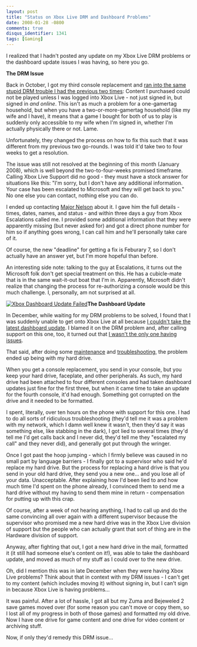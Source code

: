 ```yaml
---
layout: post
title: "Status on Xbox Live DRM and Dashboard Problems"
date: 2008-01-28 -0800
comments: true
disqus_identifier: 1341
tags: [Gaming]
---
```

I realized that I hadn't posted any update on my Xbox Live DRM problems
or the dashboard update issues I was having, so here you go.

**The DRM Issue**

Back in October, I got my third console replacement and [ran into the
same stupid DRM trouble I had the previous two
times](/archive/2007/10/27/changes-in-xbox-live-drm.aspx): Content I
purchased could not be played unless I was logged into Xbox Live - not
just signed in, but signed in *and online*. This isn't as much a problem
for a one-gamertag household, but when you have a two-or-more-gamertag
household (like my wife and I have), it means that a game I bought for
both of us to play is suddenly only accessible to my wife when I'm
signed in, whether I'm actually physically there or not. Lame.

Unfortunately, they changed the process on how to fix this such that it
was different from my previous two go-rounds. I was told it'd take two
to four weeks to get a resolution.

The issue was still not resolved at the beginning of this month (January
2008), which is well beyond the two-to-four-weeks promised timeframe.
Calling Xbox Live Support did no good - they must have a stock answer
for situations like this: "I'm sorry, but I don't have any additional
information. Your case has been escalated to Microsoft and they will get
back to you." No one else you can contact, nothing else you can do.

I ended up contacting [Major Nelson](http://www.majornelson.com/) about
it. I gave him the full details - times, dates, names, and status - and
within three days a guy from Xbox Escalations called me. I provided some
additional information that they were apparently missing (but never
asked for) and got a direct phone number for him so if anything goes
wrong, I can call him and he'll personally take care of it.

Of course, the new "deadline" for getting a fix is Feburary 7, so I
don't actually have an answer yet, but I'm more hopeful than before.

An interesting side note: talking to the guy at Escalations, it turns
out the Microsoft folk don't get special treatment on this. He has a
cubicle-mate that is in the same wait-it-out boat that I'm in.
Apparently, Microsoft didn't realize that changing the process for
re-authorizing a console would be this much challenge. I, personally, am
not surprised at all.

[![Xbox Dashboard Update
Failed](http://farm3.static.flickr.com/2025/2101431610_14367a44a0_m.jpg)](http://www.flickr.com/photos/tillig/2101431610/ "Xbox Dashboard Update Failed")**The
Dashboard Update**

In December, while waiting for my DRM problems to be solved, I found
that I was suddenly unable to get onto Xbox Live at all because [I
couldn't take the latest dashboard
update](/archive/2007/12/10/xbox-live-drm-eating-my-lunch.aspx). I
blamed it on the DRM problem and, after calling support on this one,
too, it turned out that [I wasn't the only one having
issues](/archive/2007/12/11/xbox-360-fall-2007-update-locks-users-out-of-xbox.aspx).

That said, after doing some
[maintenance](/archive/2007/12/10/xbox-360-maintenance-secrets.aspx) and
[troubleshooting](/archive/2007/12/29/xbox-360-nat-configuration.aspx),
the problem ended up being with my hard drive.

When you get a console replacement, you send in your console, but you
keep your hard drive, faceplate, and other peripherals. As such, my hard
drive had been attached to four different consoles and had taken
dashboard updates just fine for the first three, but when it came time
to take an update for the fourth console, it'd had enough. Something got
corrupted on the drive and it needed to be formatted.

I spent, literally, over ten hours on the phone with support for this
one. I had to do all sorts of ridiculous troubleshooting (they'd tell me
it was a problem with my network, which I damn well knew it wasn't, then
they'd say it was something else, like stabbing in the dark), I got lied
to several times (they'd tell me I'd get calls back and I never did,
they'd tell me they "escalated my call" and they never did), and
generally got put through the wringer.

Once I got past the hoop jumping - which I firmly believe was caused in
no small part by language barriers - I finally got to a supervisor who
said he'd replace my hard drive. But the process for replacing a hard
drive is that you send in your old hard drive, they send you a new
one... and you lose all of your data. Unacceptable. After explaining how
I'd been lied to and how much time I'd spent on the phone already, I
convinced them to send me a hard drive without my having to send them
mine in return - compensation for putting up with this crap.

Of course, after a week of not hearing anything, I had to call up and do
the same convincing all over again with a different supervisor because
the supervisor who promised me a new hard drive was in the Xbox Live
division of support but the people who can actually grant that sort of
thing are in the Hardware division of support.

Anyway, after fighting that out, I got a new hard drive in the mail,
formatted it (it still had someone else's content on it!), was able to
take the dashboard update, and moved as much of my stuff as I could over
to the new drive.

Oh, did I mention this was in late December when they were having Xbox
Live problems? Think about that in context with my DRM issues - I can't
get to my content (which includes moving it) without signing in, but I
can't sign in because Xbox Live is having problems...

It was painful. After a lot of hassle, I got all but my Zuma and
Bejeweled 2 save games moved over (for some reason you can't move or
copy them, so I lost all of my progress in both of those games) and
formatted my old drive. Now I have one drive for game content and one
drive for video content or archiving stuff.

Now, if only they'd remedy this DRM issue...

